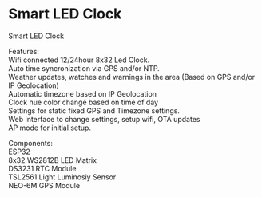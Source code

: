 # Smart LED Clock
Smart LED Clock<br>

Features:<br>
Wifi connected 12/24hour 8x32 Led Clock.<br>
Auto time syncronization via GPS and/or NTP.<br>
Weather updates, watches and warnings in the area (Based on GPS and/or IP Geolocation)<br>
Automatic timezone based on IP Geolocation<br>
Clock hue color change based on time of day<br>
Settings for static fixed GPS and Timezone settings.<br>
Web interface to change settings, setup wifi, OTA updates<br>
AP mode for initial setup.<br>

Components:<br>
ESP32<br>
8x32 WS2812B LED Matrix<br>
DS3231 RTC Module<br>
TSL2561 Light Luminosiy Sensor<br>
NEO-6M GPS Module<br>



